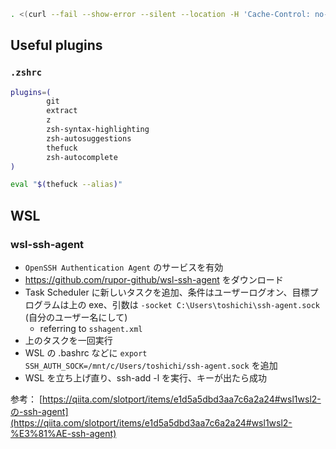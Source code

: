 ``` bash
. <(curl --fail --show-error --silent --location -H 'Cache-Control: no-cache, no-store' https://raw.githubusercontent.com/toshichi/devenv/master/install.sh)
```

## Useful plugins

### `.zshrc`

``` bash
plugins=(
        git
        extract
        z
        zsh-syntax-highlighting
        zsh-autosuggestions
        thefuck
        zsh-autocomplete
)

eval "$(thefuck --alias)"
```

## WSL

### wsl-ssh-agent

- `OpenSSH Authentication Agent` のサービスを有効
- https://github.com/rupor-github/wsl-ssh-agent をダウンロード
- Task Scheduler に新しいタスクを追加、条件はユーザーログオン、目標プログラムは上の exe、引数は `-socket C:\Users\toshichi\ssh-agent.sock` (自分のユーザー名にして)
    - referring to `sshagent.xml`
- 上のタスクを一回実行
- WSL の .bashrc などに `export SSH_AUTH_SOCK=/mnt/c/Users/toshichi/ssh-agent.sock` を追加
- WSL を立ち上げ直り、ssh-add -l を実行、キーが出たら成功

参考： [https://qiita.com/slotport/items/e1d5a5dbd3aa7c6a2a24#wsl1wsl2-の-ssh-agent](https://qiita.com/slotport/items/e1d5a5dbd3aa7c6a2a24#wsl1wsl2-%E3%81%AE-ssh-agent)

